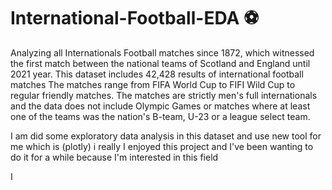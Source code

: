 # International-Football-EDA ⚽️

Analyzing all Internationals Football matches since 1872, which witnessed the first match 
between the national teams of Scotland and England until 2021 year.
This dataset includes 42,428 results of international football matches 
The matches range from FIFA World Cup to FIFI Wild Cup to regular friendly matches.
The matches are strictly men's full internationals and the data does not include Olympic Games 
or matches where at least one of the teams was the nation's B-team, U-23 or a league select team.

I am did some exploratory data analysis in this dataset and use new tool for me which is (plotly)
i really I enjoyed this project and I've been wanting to do it for a while because I'm interested in this field

I
